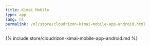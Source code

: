 ```yaml
---
title: Kimai Mobile
type: app 
lang: nl
permalink: /nl/store/cloudrizon-kimai-mobile-app-android.html
---
```


{% include store/cloudrizon-kimai-mobile-app-android.md %}
